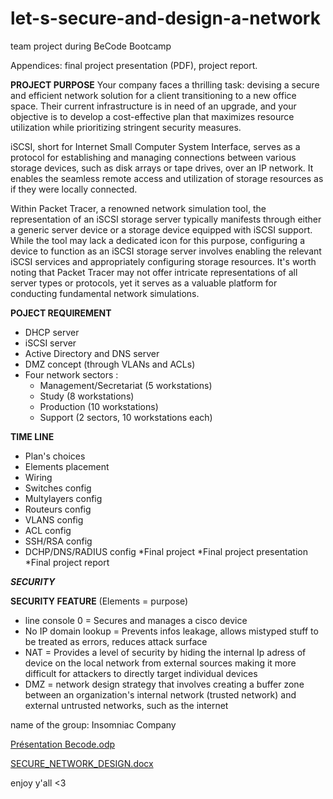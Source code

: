 # let-s-secure-and-design-a-network
team project during BeCode Bootcamp


Appendices: final project presentation (PDF), project report.

**PROJECT PURPOSE**
Your company faces a thrilling task: devising a secure and efficient network solution for a client transitioning to a new office space. Their current infrastructure is in need of an upgrade, and your objective is to develop a cost-effective plan that maximizes resource utilization while prioritizing stringent security measures.

iSCSI, short for Internet Small Computer System Interface, serves as a protocol for establishing and managing connections between various storage devices, such as disk arrays or tape drives, over an IP network. It enables the seamless remote access and utilization of storage resources as if they were locally connected.

Within Packet Tracer, a renowned network simulation tool, the representation of an iSCSI storage server typically manifests through either a generic server device or a storage device equipped with iSCSI support. While the tool may lack a dedicated icon for this purpose, configuring a device to function as an iSCSI storage server involves enabling the relevant iSCSI services and appropriately configuring storage resources. It's worth noting that Packet Tracer may not offer intricate representations of all server types or protocols, yet it serves as a valuable platform for conducting fundamental network simulations.


**POJECT REQUIREMENT**
* DHCP server
* iSCSI server
* Active Directory and DNS server
* DMZ concept (through VLANs and ACLs)
* Four network sectors :
     - Management/Secretariat (5 workstations)
     - Study (8 workstations)
     - Production (10 workstations)
     - Support (2 sectors, 10 workstations each)




**TIME LINE**
* Plan's choices
* Elements placement
* Wiring
* Switches config
* Multylayers config
* Routeurs config
* VLANS config
* ACL config
* SSH/RSA config
* DCHP/DNS/RADIUS config
*Final project
*Final project presentation
*Final project report


***SECURITY***

**SECURITY FEATURE**
(Elements = purpose)
- line console 0 = Secures and manages a cisco device
- No IP domain lookup = Prevents infos leakage, allows mistyped stuff to be treated as errors, reduces attack surface
- NAT = Provides a level of security by hiding the internal Ip adress of device on the local network from external sources making it more difficult for attackers to directly target individual devices
- DMZ =  network design strategy that involves creating a buffer zone between an organization's internal network (trusted network) and external untrusted networks, such as the internet

name of the group: Insomniac Company

  
[Présentation Becode.odp](https://github.com/Vfvs37/let-s-secure-and-design-a-network/files/14890483/Presentation.Becode.odp)

[SECURE_NETWORK_DESIGN.docx](https://github.com/Vfvs37/let-s-secure-and-design-a-network/files/14890489/SECURE_NETWORK_DESIGN.docx)


enjoy y'all <3



  
